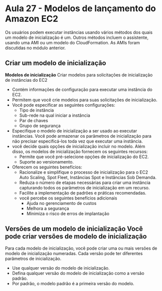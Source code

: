 # Aula 27 - Modelos de lançamento do Amazon EC2
Os usuários podem executar instâncias usando vários métodos dos quais um modelo de inicialização é um. 
Outros métodos incluem o assistente, usando uma AMI ou um modelo do CloudFormation. As AMIs foram discutidas no módulo anterior.

## Criar um modelo de inicialização
**Modelos de inicialização**
Criar modelos para solicitações de inicialização de instâncias do EC2 
- Contém informações de configuração para executar uma instância do EC2.
- Permitem que você crie modelos para suas solicitações de inicialização.
- Você pode especificar as seguintes configurações: 
    - Tipo de instância
    - Sub-rede na qual iniciar a instância
    - Par de chaves
    - Grupo de segurança
- Especifique o modelo de inicialização a ser usado ao executar instâncias.  Você pode armazenar os parâmetros de inicialização para não precisar especificá-los toda vez que executar uma instância.
- você decide quais opções de inicialização incluir no modelo. Além disso, os modelos de inicialização fornecem os seguintes recursos:
    - Permite que você pré-selecione opções de inicialização do EC2.
    - Suporte ao versionamento.
- Oferecem os seguintes benefícios:
    - Racionalize e simplifique o processo de inicialização para o EC2 Auto Scaling, Spot Fleet, Instâncias Spot e Instâncias Sob Demanda.
    - Reduza o número de etapas necessárias para criar uma instância capturando todos os parâmetros de inicialização em um recurso.
    - Facilite a implementação de padrões e práticas recomendadas.
    - você percebe os seguintes benefícios adicionais
        - Ajuda no gerenciamento de custos
        - Melhora a segurança
        - Minimiza o risco de erros de implantação

## Versões de um modelo de inicialização Você pode criar versões de modelo de inicialização
Para cada modelo de inicialização, você pode criar uma ou mais versões de modelo de inicialização numeradas.
Cada versão pode ter diferentes parâmetros de inicialização.
- Use qualquer versão do modelo de inicialização.
- Defina qualquer versão do modelo de inicialização como a versão padrão.
- Por padrão, o modelo padrão é a primeira versão do modelo.



